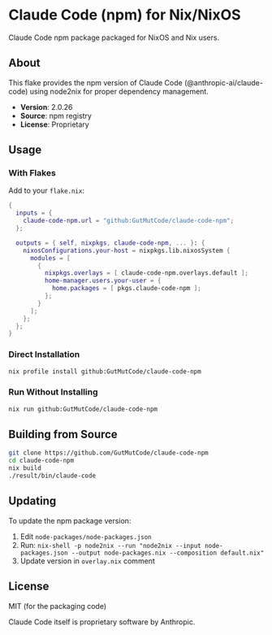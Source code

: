 # Claude Code (npm) for Nix/NixOS

Claude Code npm package packaged for NixOS and Nix users.

## About

This flake provides the npm version of Claude Code (@anthropic-ai/claude-code) using node2nix for proper dependency management.

- **Version**: 2.0.26
- **Source**: npm registry
- **License**: Proprietary

## Usage

### With Flakes

Add to your `flake.nix`:

```nix
{
  inputs = {
    claude-code-npm.url = "github:GutMutCode/claude-code-npm";
  };

  outputs = { self, nixpkgs, claude-code-npm, ... }: {
    nixosConfigurations.your-host = nixpkgs.lib.nixosSystem {
      modules = [
        {
          nixpkgs.overlays = [ claude-code-npm.overlays.default ];
          home-manager.users.your-user = {
            home.packages = [ pkgs.claude-code-npm ];
          };
        }
      ];
    };
  };
}
```

### Direct Installation

```bash
nix profile install github:GutMutCode/claude-code-npm
```

### Run Without Installing

```bash
nix run github:GutMutCode/claude-code-npm
```

## Building from Source

```bash
git clone https://github.com/GutMutCode/claude-code-npm
cd claude-code-npm
nix build
./result/bin/claude-code
```

## Updating

To update the npm package version:

1. Edit `node-packages/node-packages.json`
2. Run: `nix-shell -p node2nix --run "node2nix --input node-packages.json --output node-packages.nix --composition default.nix"`
3. Update version in `overlay.nix` comment

## License

MIT (for the packaging code)

Claude Code itself is proprietary software by Anthropic.
